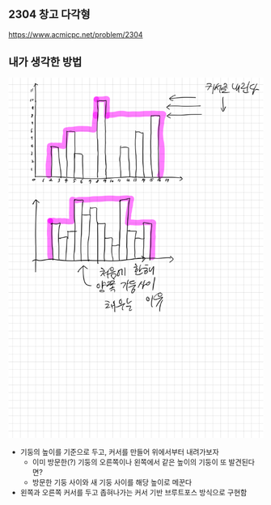 ## 2304 창고 다각형

<https://www.acmicpc.net/problem/2304>

## 내가 생각한 방법

![이미지](./img.png)

- 기둥의 높이를 기준으로 두고, 커서를 만들어 위에서부터 내려가보자
  - 이미 방문한(?) 기둥의 오른쪽이나 왼쪽에서 같은 높이의 기둥이 또 발견된다면?
  - 방문한 기둥 사이와 새 기둥 사이를 해당 높이로 메꾼다
- 왼쪽과 오른쪽 커서를 두고 좁혀나가는 커서 기반 브루트포스 방식으로 구현함

